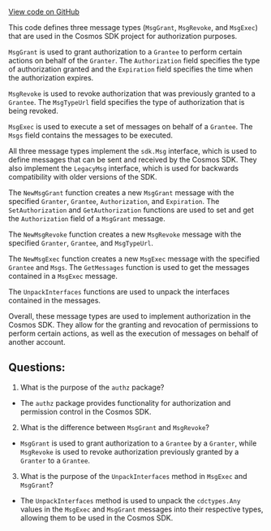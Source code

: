[View code on GitHub](https://github.com/cosmos/cosmos-sdk/blob/main/x/authz/msgs.go)

This code defines three message types (`MsgGrant`, `MsgRevoke`, and `MsgExec`) that are used in the Cosmos SDK project for authorization purposes. 

`MsgGrant` is used to grant authorization to a `Grantee` to perform certain actions on behalf of the `Granter`. The `Authorization` field specifies the type of authorization granted and the `Expiration` field specifies the time when the authorization expires. 

`MsgRevoke` is used to revoke authorization that was previously granted to a `Grantee`. The `MsgTypeUrl` field specifies the type of authorization that is being revoked. 

`MsgExec` is used to execute a set of messages on behalf of a `Grantee`. The `Msgs` field contains the messages to be executed. 

All three message types implement the `sdk.Msg` interface, which is used to define messages that can be sent and received by the Cosmos SDK. They also implement the `LegacyMsg` interface, which is used for backwards compatibility with older versions of the SDK. 

The `NewMsgGrant` function creates a new `MsgGrant` message with the specified `Granter`, `Grantee`, `Authorization`, and `Expiration`. The `SetAuthorization` and `GetAuthorization` functions are used to set and get the `Authorization` field of a `MsgGrant` message. 

The `NewMsgRevoke` function creates a new `MsgRevoke` message with the specified `Granter`, `Grantee`, and `MsgTypeUrl`. 

The `NewMsgExec` function creates a new `MsgExec` message with the specified `Grantee` and `Msgs`. The `GetMessages` function is used to get the messages contained in a `MsgExec` message. 

The `UnpackInterfaces` functions are used to unpack the interfaces contained in the messages. 

Overall, these message types are used to implement authorization in the Cosmos SDK. They allow for the granting and revocation of permissions to perform certain actions, as well as the execution of messages on behalf of another account.
## Questions: 
 1. What is the purpose of the `authz` package?
- The `authz` package provides functionality for authorization and permission control in the Cosmos SDK.

2. What is the difference between `MsgGrant` and `MsgRevoke`?
- `MsgGrant` is used to grant authorization to a `Grantee` by a `Granter`, while `MsgRevoke` is used to revoke authorization previously granted by a `Granter` to a `Grantee`.

3. What is the purpose of the `UnpackInterfaces` method in `MsgExec` and `MsgGrant`?
- The `UnpackInterfaces` method is used to unpack the `cdctypes.Any` values in the `MsgExec` and `MsgGrant` messages into their respective types, allowing them to be used in the Cosmos SDK.